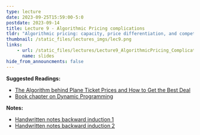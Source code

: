 ```yaml
---
type: lecture
date: 2023-09-25T15:59:00-5:0
postdate: 2023-09-14
title: Lecture 9 - Algorithmic Pricing complications
tldr: "Algorithmic pricing: capacity, price differentiation, and competition"
thumbnail: /static_files/lectures_imgs/lec9.png
links:
    - url: /static_files/lectures/Lecture9_AlgorithmicPricing_Complications.pdf
      name: slides
hide_from_announcments: false
---
```

**Suggested Readings:**
- [The Algorithm behind Plane Ticket Prices and How to Get the Best Deal](https://illumin.usc.edu/the-algorithm-behind-plane-ticket-prices-and-how-to-get-the-best-deal/)
- [Book chapter on Dynamic Programming](http://web.mit.edu/15.053/www/AMP-Chapter-11.pdf)

**Notes:**
- [Handwritten notes backward induction 1](/Fall_2023/static_files/DynamicProgramming_Pricing_notes_1.pdf)
- [Handwritten notes backward induction 2](/Fall_2023/static_files/DynamicProgramming_Pricing_notes_2.pdf)

